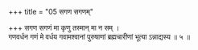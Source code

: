 +++
title = "05 सगण सगणम्"

+++
सगण सगणं मा कृणु तस्मान् मा न सम् ।  
गणवर्धन गणं मे वर्धय गवामश्वानां पुरुषाणां ब्रह्मचारीणां भूत्या ऽन्नाद्यस्य ॥ ५ ॥